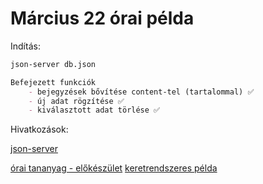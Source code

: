 # Március 22 órai példa

Indítás:
```bash
json-server db.json
```

```md
Befejezett funkciók
    - bejegyzések bővítése content-tel (tartalommal) ✅
    - új adat rögzítése ✅
    - kiválasztott adat törlése ✅

```

Hivatkozások:

[json-server](https://github.com/typicode/json-server/tree/v0)

[órai tananyag - előkészület](https://github.com/tomuwhu/simlestfullstack)
[keretrendszeres példa](https://github.com/tomuwhu/jsonserver-svelte)